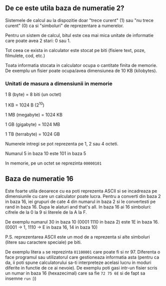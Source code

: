 ## De ce este utila baza de numeratie 2?

Sistemele de calcul au la dispozitie doar "trece curent" (1) sau "nu trece curent" (0) ca si "simboluri" de reprezentare a numerelor.

Pentru un sistem de calcul, bitul este cea mai mica unitate de informatie care poate avea 2 stari: 0 sau 1.

Tot ceea ce exista in calculator este stocat pe biti (fisiere text, poze, filmulete, cod, etc.)

Toata informatia stocata in calculator ocupa o cantitate finita de memorie. De exemplu un fisier poate ocupa/avea dimensiunea de 10 KB (kilobytes). 

### Unitati de masura a dimensiunii in memorie

1 B (byte) = 8 biti (un octet)

1 KB = 1024 B ($2^{10}$)

1 MB (megabyte) = 1024 KB

1 GB (gigabyte) = 1024 MB

1 TB (terrabyte) = 1024 GB

Numerele intregi se pot reprezenta pe 1, 2 sau 4 octeti.

Numarul 5 in baza 10 este 101 in baza 5

In memorie, pe un octet se reprezinta `00000101`

## Baza de numeratie 16

Este foarte utila deoarece cu ea poti reprezenta ASCII si se incadreaza pe dimensiunile cu care un calculator poate lucra. Pentru a converti din baza 2 in baza 16, iei grupuri de cate 4 din numarul in baza 2 si le convertesti pe rand in baza 16. Dupa le alaturi and that's all.
In baza 16 ai 16 simboluri: cifrele de la 0 la 9 si literele de la A la F.

De exemplu numarul 30 in baza 10 (0001 1110 in baza 2) este 1E in baza 16. (0001 -> 1, 1110 -> E in baza 16, 14 in baza 10)

P.S. reprezentarea ASCII este un mod de a reprezenta si alte simboluri (litere sau caractere speciale) pe biti.

De exemplu litera `a` se reprezinta `01100001` care poate fi si nr 97. Diferenta o face programul sau utilizatorul care gestioneaza informatia asta (pentru ca da, ii poti spune calculatorului sa-ti interpreteze acelasi lucru in moduri diferite in functie de ce ai nevoie). De exemplu poti gasi intr-un fisier scris un numar in baza 16 (hexazecimal) care sa fie `72 75 6E` si de fapt sa insemne `run` :))